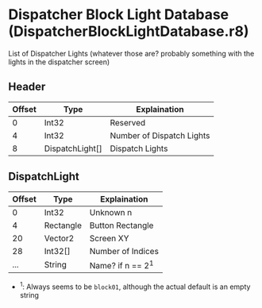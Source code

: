 # Dispatcher Block Light Database (DispatcherBlockLightDatabase.r8)

List of Dispatcher Lights (whatever those are? probably something with the lights in the dispatcher screen)

## Header

| Offset | Type            | Explaination              |
| ------ | --------------- | ------------------------- |
| 0      | Int32           | Reserved                  |
| 4      | Int32           | Number of Dispatch Lights |
| 8      | DispatchLight[] | Dispatch Lights           |

## DispatchLight

| Offset | Type      | Explaination       |
| ------ | --------- | ------------------ |
| 0      | Int32     | Unknown n          |
| 4      | Rectangle | Button Rectangle   |
| 20     | Vector2   | Screen XY          |
| 28     | Int32[]   | Number of Indices  |
| ...    | String    | Name? if n == 2<sup>1</sup> |

- <sup>1</sup>: Always seems to be `block01`, although the actual default is an empty string